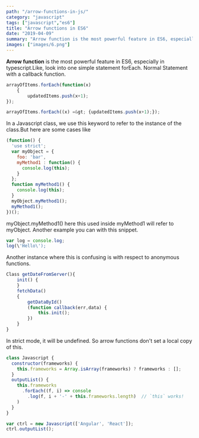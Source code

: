 ```yaml
---
path: "/arrow-functions-in-js/"
category: "javascript"
tags: ["javascript","es6"]
title: "Arrow functions in ES6"
date: "2019-04-09"
summary: "Arrow function is the most powerful feature in ES6, especially in typescript.Like, look into one simple statement forEach.Normal Statement with a callback function..."
images: ["images/6.png"]
---
```


<strong>Arrow function</strong>  is the most powerful feature in ES6, especially in typescript.Like, look into one simple statement forEach.
Normal Statement with a callback function.

```js
arrayOfItems.forEach(function(x)
	{
		updatedItems.push(x+1);
});
```
```js
arrayOfItems.forEach((x) =&gt; {updatedItems.push(x+1);});
```

In a Javascript class, we use this keyword to refer to the instance of the class.But here are some cases like

```js
(function() {
  'use strict';
  var myObject = {
    foo: 'bar',
    myMethod1 : function() {
      console.log(this);
    }
  };
  function myMethod1() {
    console.log(this);
  }
  myObject.myMethod1();
  myMethod1();
})();

```
myObject.myMethod1() here this used inside myMethod1 will refer to myObject.
Another example you can with this snippet.

```js
var log = console.log; 
log(\'Hello\');
```

Another instance where this is confusing is with respect to anonymous functions.

```js
Class getDateFromServer(){
	init() {
	}
	fetchData()
	{
		getDataById()
		(function callback(err,data) {
			this.init();
		})
	}
}
```
In strict mode, it will be undefined. So arrow functions don\'t set a local copy of this.

```js
class Javascript {
  constructor(frameworks) {
    this.frameworks = Array.isArray(frameworks) ? frameworks : [];
  }
  outputList() {
    this.frameworks
      .forEach((f, i) => console
        .log(f, i + '-' + this.frameworks.length)  // `this` works! 
    )
  }
}

var ctrl = new Javascript(['Angular', 'React']);
ctrl.outputList();
```